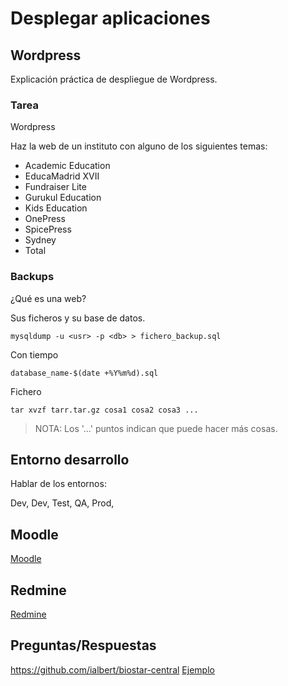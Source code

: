 # Desplegar aplicaciones

## Wordpress

Explicación práctica de despliegue de Wordpress.

### Tarea

Wordpress

Haz la web de un instituto con alguno de los siguientes temas:

- Academic Education
- EducaMadrid XVII
- Fundraiser Lite
- Gurukul Education
- Kids Education
- OnePress
- SpicePress
- Sydney
- Total

### Backups

¿Qué es una web?

Sus ficheros y su base de datos.

```
mysqldump -u <usr> -p <db> > fichero_backup.sql
```

Con tiempo
```
database_name-$(date +%Y%m%d).sql
```

Fichero

```
tar xvzf tarr.tar.gz cosa1 cosa2 cosa3 ...
```

> NOTA: Los '...' puntos indican que puede hacer más cosas.

## Entorno desarrollo

Hablar de los entornos:

Dev, Dev, Test, QA, Prod,

## Moodle

[Moodle](https://moodle.org/?lang=es)

## Redmine

[Redmine](https://www.redmine.org/)

## Preguntas/Respuestas

https://github.com/ialbert/biostar-central
[Ejemplo](https://www.biostars.org/)
